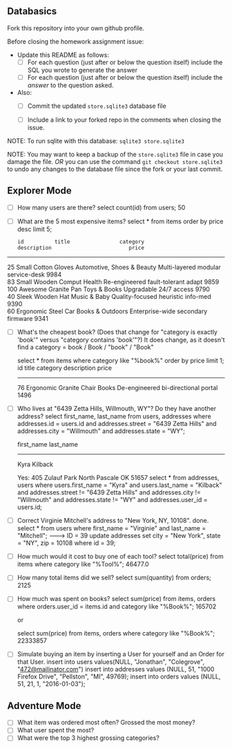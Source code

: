 ## Databasics

Fork this repository into your own github profile.

Before closing the homework assignment issue:

- Update this README as follows:
  - [ ] For each question (just after or below the question itself) include the SQL you wrote to generate the answer
  - [ ] For each question (just after or below the question itself) include the *answer* to the question asked.

- Also:
  - [ ] Commit the updated `store.sqlite3` database file
  - [ ] Include a link to your forked repo in the comments when closing the issue.


NOTE: To run sqlite with this database: `sqlite3 store.sqlite3`

NOTE: You may want to keep a backup of the `store.sqlite3` file in case you damage the file. *OR* you can use the command `git checkout store.sqlite3` to undo any changes to the database file since the fork or your last commit.

## Explorer Mode

- [ ] How many users are there?
    select count(id) from users;
      50

- [ ] What are the 5 most expensive items?
  select * from items order by price desc limit 5;

      id          title                category                    description                         price     
----------  -------------------  --------------------------  ----------------------------------  ----------
25          Small Cotton Gloves  Automotive, Shoes & Beauty  Multi-layered modular service-desk  9984      
83          Small Wooden Comput  Health                      Re-engineered fault-tolerant adapt  9859      
100         Awesome Granite Pan  Toys & Books                Upgradable 24/7 access              9790      
40          Sleek Wooden Hat     Music & Baby                Quality-focused heuristic info-med  9390      
60          Ergonomic Steel Car  Books & Outdoors            Enterprise-wide secondary firmware  9341    

- [ ] What's the cheapest book? (Does that change for "category is exactly 'book'" versus "category contains 'book'"?)
    It does change, as it doesn't find a category = book / Book / "book" / "Book"

    select * from items where category like "%book%" order by price limit 1;
    id          title                    category    description                          price     
    ----------  -----------------------  ----------  -----------------------------------  ----------
    76          Ergonomic Granite Chair  Books       De-engineered bi-directional portal  1496


- [ ] Who lives at "6439 Zetta Hills, Willmouth, WY"? Do they have another address?
  select first_name, last_name
  from users, addresses
  where addresses.id = users.id
    and addresses.street = "6439 Zetta Hills"
    and addresses.city = "Willmouth"
    and addresses.state = "WY";

    first_name  last_name
   ----------  ----------
   Kyra        Kilback  

  Yes:  405 Zulauf Park  North Pascale OK  51657
  select * from addresses, users where users.first_name = "Kyra" and users.last_name = "Kilback" and addresses.street != "6439 Zetta Hills" and addresses.city != "Willmouth" and addresses.state != "WY" and addresses.user_id = users.id;

- [ ] Correct Virginie Mitchell's address to "New York, NY, 10108".
done.
    select * from users where first_name = "Virginie" and last_name = "Mitchell";  ---> ID = 39
    update addresses set city = "New York", state = "NY", zip = 10108 where id = 39;

- [ ] How much would it cost to buy one of each tool?
    select total(price) from items where category like "%Tool%";
    46477.0

- [ ] How many total items did we sell?
    select sum(quantity) from orders;
    2125

- [ ] How much was spent on books?
    select sum(price) from items, orders where orders.user_id = items.id and category like "%Book%";
    165702

    or

    select sum(price) from items, orders where category like "%Book%";
    22333857


- [ ] Simulate buying an item by inserting a User for yourself and an Order for that User.
    insert into users values(NULL, "Jonathan", "Colegrove", "472@mailinator.com")
    insert into addresses values (NULL, 51, "1000 Firefox Drive", "Pellston", "MI", 49769);
    insert into orders values (NULL, 51, 21, 1, "2016-01-03");

## Adventure Mode

- [ ] What item was ordered most often? Grossed the most money?
- [ ] What user spent the most?
- [ ] What were the top 3 highest grossing categories?
